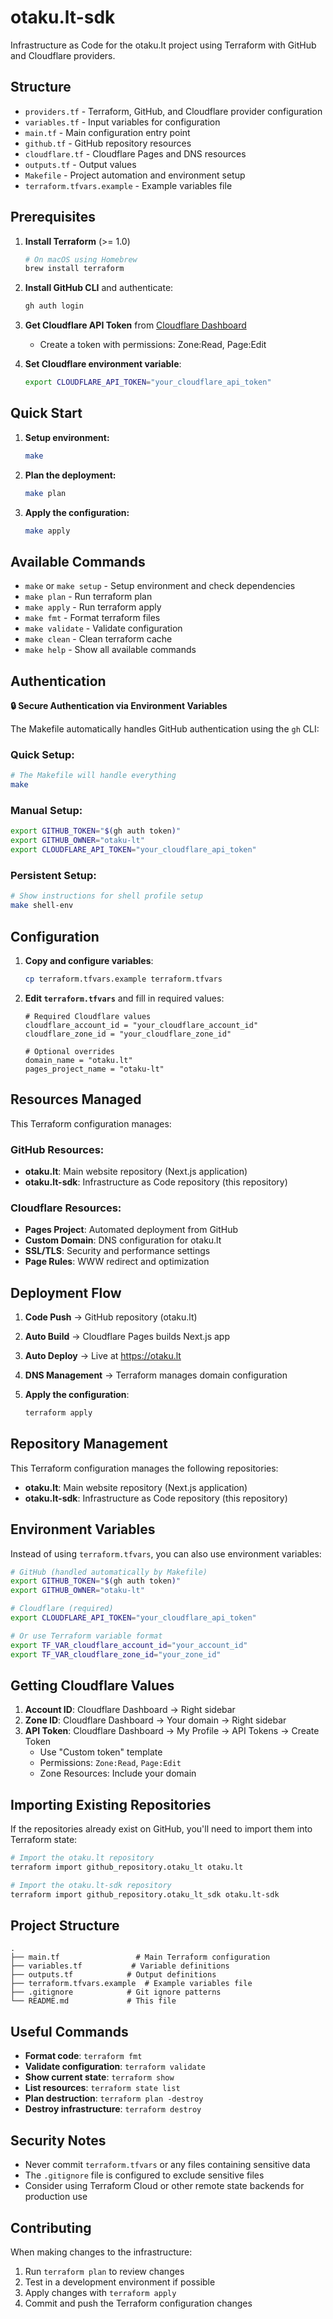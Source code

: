 # otaku.lt-sdk

Infrastructure as Code for the otaku.lt project using Terraform with GitHub and Cloudflare providers.

## Structure

- `providers.tf` - Terraform, GitHub, and Cloudflare provider configuration
- `variables.tf` - Input variables for configuration
- `main.tf` - Main configuration entry point
- `github.tf` - GitHub repository resources
- `cloudflare.tf` - Cloudflare Pages and DNS resources
- `outputs.tf` - Output values
- `Makefile` - Project automation and environment setup
- `terraform.tfvars.example` - Example variables file

## Prerequisites

1. **Install Terraform** (>= 1.0)
   ```bash
   # On macOS using Homebrew
   brew install terraform
   ```

2. **Install GitHub CLI** and authenticate:
   ```bash
   gh auth login
   ```

3. **Get Cloudflare API Token** from [Cloudflare Dashboard](https://dash.cloudflare.com/profile/api-tokens)
   - Create a token with permissions: Zone:Read, Page:Edit

4. **Set Cloudflare environment variable**:
   ```bash
   export CLOUDFLARE_API_TOKEN="your_cloudflare_api_token"
   ```

## Quick Start

1. **Setup environment:**
   ```bash
   make
   ```

2. **Plan the deployment:**
   ```bash
   make plan
   ```

3. **Apply the configuration:**
   ```bash
   make apply
   ```

## Available Commands

- `make` or `make setup` - Setup environment and check dependencies
- `make plan` - Run terraform plan
- `make apply` - Run terraform apply  
- `make fmt` - Format terraform files
- `make validate` - Validate configuration
- `make clean` - Clean terraform cache
- `make help` - Show all available commands

## Authentication

**🔒 Secure Authentication via Environment Variables**

The Makefile automatically handles GitHub authentication using the `gh` CLI:

### Quick Setup:
```bash
# The Makefile will handle everything
make
```

### Manual Setup:
```bash
export GITHUB_TOKEN="$(gh auth token)"
export GITHUB_OWNER="otaku-lt"
export CLOUDFLARE_API_TOKEN="your_cloudflare_api_token"
```

### Persistent Setup:
```bash
# Show instructions for shell profile setup
make shell-env
```

## Configuration

1. **Copy and configure variables**:
   ```bash
   cp terraform.tfvars.example terraform.tfvars
   ```
   
2. **Edit `terraform.tfvars`** and fill in required values:
   ```hcl
   # Required Cloudflare values
   cloudflare_account_id = "your_cloudflare_account_id"
   cloudflare_zone_id = "your_cloudflare_zone_id"
   
   # Optional overrides
   domain_name = "otaku.lt"
   pages_project_name = "otaku-lt"
   ```

## Resources Managed

This Terraform configuration manages:

### GitHub Resources:
- **otaku.lt**: Main website repository (Next.js application)
- **otaku.lt-sdk**: Infrastructure as Code repository (this repository)

### Cloudflare Resources:
- **Pages Project**: Automated deployment from GitHub
- **Custom Domain**: DNS configuration for otaku.lt
- **SSL/TLS**: Security and performance settings
- **Page Rules**: WWW redirect and optimization

## Deployment Flow

1. **Code Push** → GitHub repository (otaku.lt)
2. **Auto Build** → Cloudflare Pages builds Next.js app
3. **Auto Deploy** → Live at https://otaku.lt
4. **DNS Management** → Terraform manages domain configuration

5. **Apply the configuration**:
   ```bash
   terraform apply
   ```

## Repository Management

This Terraform configuration manages the following repositories:

- **otaku.lt**: Main website repository (Next.js application)
- **otaku.lt-sdk**: Infrastructure as Code repository (this repository)

## Environment Variables

Instead of using `terraform.tfvars`, you can also use environment variables:

```bash
# GitHub (handled automatically by Makefile)
export GITHUB_TOKEN="$(gh auth token)"
export GITHUB_OWNER="otaku-lt"

# Cloudflare (required)
export CLOUDFLARE_API_TOKEN="your_cloudflare_api_token"

# Or use Terraform variable format
export TF_VAR_cloudflare_account_id="your_account_id"
export TF_VAR_cloudflare_zone_id="your_zone_id"
```

## Getting Cloudflare Values

1. **Account ID**: Cloudflare Dashboard → Right sidebar
2. **Zone ID**: Cloudflare Dashboard → Your domain → Right sidebar  
3. **API Token**: Cloudflare Dashboard → My Profile → API Tokens → Create Token
   - Use "Custom token" template
   - Permissions: `Zone:Read`, `Page:Edit`
   - Zone Resources: Include your domain

## Importing Existing Repositories

If the repositories already exist on GitHub, you'll need to import them into Terraform state:

```bash
# Import the otaku.lt repository
terraform import github_repository.otaku_lt otaku.lt

# Import the otaku.lt-sdk repository
terraform import github_repository.otaku_lt_sdk otaku.lt-sdk
```

## Project Structure

```
.
├── main.tf                 # Main Terraform configuration
├── variables.tf           # Variable definitions
├── outputs.tf            # Output definitions
├── terraform.tfvars.example  # Example variables file
├── .gitignore            # Git ignore patterns
└── README.md             # This file
```

## Useful Commands

- **Format code**: `terraform fmt`
- **Validate configuration**: `terraform validate`
- **Show current state**: `terraform show`
- **List resources**: `terraform state list`
- **Plan destruction**: `terraform plan -destroy`
- **Destroy infrastructure**: `terraform destroy`

## Security Notes

- Never commit `terraform.tfvars` or any files containing sensitive data
- The `.gitignore` file is configured to exclude sensitive files
- Consider using Terraform Cloud or other remote state backends for production use

## Contributing

When making changes to the infrastructure:

1. Run `terraform plan` to review changes
2. Test in a development environment if possible
3. Apply changes with `terraform apply`
4. Commit and push the Terraform configuration changes
